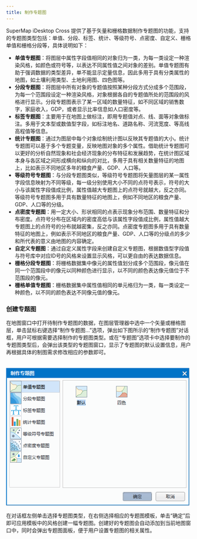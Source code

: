 ```yaml
---
title: 制作专题图
---
```


SuperMap iDesktop Cross 提供了基于矢量和栅格数据制作专题图的功能，支持的专题图类型包括：单值、分段、标签、统计、等级符号、点密度、自定义、栅格单值和栅格分段等，具体说明如下：

- **单值专题图**：将图层中属性字段值相同的对象归为一类，为每一类设定一种渲染风格，如颜色或符号等，以表达不同属性值之间对象的差别。单值专题图有助于强调数据的类型差异，单不能显示定量信息，因此多用于具有分类属性的地图，如土壤利用类型、土地利用图、四色图等。
- **分段专题图**：将图层中所有对象的专题值按照某种分段方式分成多个范围段，为每一个范围段设定一种渲染风格，对象根据各自的专题值所处的范围段的风格进行显示。分段专题图表示了某一区域的数量特征，如不同区域的销售数字，家庭收入，GDP，或者显示比率信息如人口密度等。
- **标签专题图**：主要用于在地图上做标注，即用专题值对点、线、面等对象做标注。多用于文本型或数值型字段，如标注地名、道路名称、河流宽度、等高线高程值等信息。
- **统计专题图**：通过为图层中每个对象绘制统计图以反映其专题值的大小。统计专题图可以基于多个专题变量，反映地图对象的多个属性。借助统计专题图可以更好的分析自然现象和社会经济现象的分布特征和发展趋势，在统计图区域本身与各区域之间形成横向和纵向的对比，多用于具有相关数量特征的地图上，比如表示不同地区多年的粮食产量、GDP、人口等。
- **等级符号专题图**：与分段专题图类似，等级符号专题图将矢量图层的某一属性字段信息映射为不同等级，每一级分别使用大小不同的点符号表示，符号的大小与该属性字段值成比例，属性值越大专题图上的点符号就越大，反之亦同。等级符号专题图多用于具有数量特征的地图上，例如不同地区的粮食产量、GDP、人口等的分级。
- **点密度专题图**：用一定大小、形状相同的点表示现象分布范围、数量特征和分布密度。点符号分布在区域内的密度高低与该属性字段值成比例，属性值越大专题图上的点符号的分布就越密集，反之亦同。点密度专题图多用于具有数量特征的地图上，例如表示不同地区的粮食产量、GDP、人口等的分级点的多少和所代表的意义由地图的内容确定。
- **自定义专题图**：通过自定义属性字段来创建自定义专题图，根据数值型字段值与符号库中对应ID号的风格来设置显示风格，可以更自由的表达数据信息。
- **栅格分段专题图**：将栅格数据集中像元的属性值划分成多个范围段，像元值在同一个范围段中的像元以同种颜色进行显示，以不同的颜色表达像元值位于不范围段的像元。
- **栅格单值专题图**：栅格数据集中属性值相同的单元格归为一类，每一类设定一种颜色，以不同的颜色表达不同像元值的像元。

### 创建专题图

在地图窗口中打开待制作专题图的数据，在图层管理器中选中一个矢量或栅格图层，单击鼠标右键选择“制作专题图...”选项，弹出如下图所示的“制作专题图”对话框，用户可根据需要选择制作的专题图类型。或在“专题图”选项卡中选择要制作的专题图类型后，会弹出该类型的专题图窗口，显示了专题图的默认设置信息，用户再根据具体的制图需求修改相应的参数即可。


　　![](img/NewThematicMap.png)

在对话框左侧单击选择专题图类型，在右侧选择相应的专题图模板，单击“确定”后即可应用模板中的风格创建一幅专题图。创建好的专题图会自动添加到当前地图窗口中，同时会弹出专题图面板，便于用户设置专题图的相关属性。


